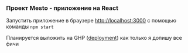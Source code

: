 ### Проект Mesto - приложение на React

Запустить приложение в браузере [http://localhost:3000](http://localhost:3000)  с помощью команды
 `npm start`

Планируется выложить на GHР ([deployment](https://facebook.github.io/create-react-app/docs/deployment)) как только я допишу все фичи